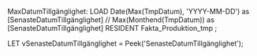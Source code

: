 MaxDatumTillgänglighet: 
LOAD
    Date(Max(TmpDatum), 'YYYY-MM-DD') as [SenasteDatumTillgänglighet]
//     Max(Monthend(TmpDatum)) as [SenasteDatumTillgänglighet]
RESIDENT 
    Fakta_Produktion_tmp
;

LET vSenasteDatumTillgänglighet = Peek('SenasteDatumTillgänglighet'); 
